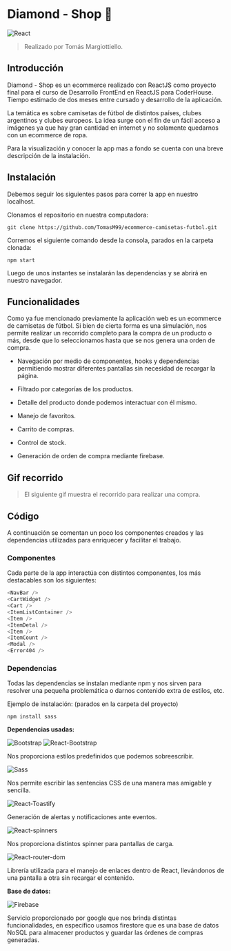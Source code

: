 # Diamond - Shop :gem:
![React](https://img.shields.io/badge/react-18.2.0-61dafb?style=for-the-badge&logo=react)
>Realizado por Tomás Margiottiello.

## Introducción
Diamond - Shop es un ecommerce realizado con ReactJS como proyecto final para el curso de Desarrollo FrontEnd en ReactJS para CoderHouse. Tiempo estimado de dos meses entre cursado y desarrollo de la aplicación.

La temática es sobre camisetas de fútbol de distintos países, clubes argentinos y clubes europeos. La idea surge con el fin de un fácil acceso a imágenes ya que hay gran cantidad en internet y no solamente quedarnos con un ecommerce de ropa.

Para la visualización y conocer la app mas a fondo se cuenta con una breve descripción de la instalación.

## Instalación
Debemos seguir los siguientes pasos para correr la app en nuestro localhost.

Clonamos el repositorio en nuestra computadora:

`git clone https://github.com/TomasM99/ecommerce-camisetas-futbol.git`

Corremos el siguiente comando desde la consola, parados en la carpeta clonada:

`npm start`

Luego de unos instantes se instalarán las dependencias y se abrirá en nuestro navegador.

## Funcionalidades
Como ya fue mencionado previamente la aplicación web es un ecommerce de camisetas de fútbol. Si bien de cierta forma es una simulación, nos permite realizar un recorrido completo para la compra de un producto o más, desde que lo seleccionamos hasta que se nos genera una orden de compra.

- Navegación por medio de componentes, hooks y dependencias permitiendo mostrar diferentes pantallas sin necesidad de recargar la página.

- Filtrado por categorías de los productos.

- Detalle del producto donde podemos interactuar con él mismo.

- Manejo de favoritos.

- Carrito de compras.

- Control de stock.

- Generación de orden de compra mediante firebase.

## Gif recorrido
>El siguiente gif muestra el recorrido para realizar una compra.
<!-- Gif explicativo mostrando el recorrido de una compra -->
<!-- Link al drive en caso de que no pueda subirlo aca o tambien dejarlo aca -->

## Código
A continuación se comentan un poco los componentes creados y las dependencias utilizadas para enriquecer y facilitar el trabajo.

### Componentes
Cada parte de la app interactúa con distintos componentes, los más destacables son los siguientes:

~~~ JavaScript
<NavBar />
<CartWidget />
<Cart />
<ItemListContainer />
<Item />
<ItemDetal />
<Item />
<ItemCount />
<Modal />
<Error404 />
~~~

### Dependencias
Todas las dependencias se instalan mediante npm y nos sirven para resolver una pequeña problemática o darnos contenido extra de estilos, etc.

Ejemplo de instalación: (parados en la carpeta del proyecto)

`npm install sass`

**Dependencias usadas:**

![Bootstrap](https://img.shields.io/badge/bootstrap-v5.2.0-7952b3?style=flat-square&logo=bootstrap)
![React-Bootstrap](https://img.shields.io/badge/react--bootstrap-v2.5.0-7952b3?style=flat-square&logo=bootstrap)

Nos proporciona estilos predefinidos que podemos sobreescribir.

![Sass](https://img.shields.io/badge/sass-1.53.0-cc6699?style=flat-square&logo=sass)

Nos permite escribir las sentencias CSS de una manera mas amigable y sencilla.

![React-Toastify](https://img.shields.io/badge/react--toastify-v9.0.8-blue?style=flat-square&logo=react)

Generación de alertas y notificaciones ante eventos.

![React-spinners](https://img.shields.io/badge/react--spinners-v0.13.4-brightgreen?style=flat-square&logo=react)

Nos proporciona distintos spinner para pantallas de carga.

![React-router-dom](https://img.shields.io/badge/react--router--dom-v6.3.0-ca4245?style=flat-square&logo=reactrouter)

Librería utilizada para el manejo de enlaces dentro de React, llevándonos de una pantalla a otra sin recargar el contenido.

**Base de datos:**

![Firebase](https://img.shields.io/badge/firebase-v9.9.2-ffca28?style=flat-square&logo=firebase)

Servicio proporcionado por google que nos brinda distintas funcionalidades, en específico usamos firestore que es una base de datos NoSQL para almacener productos y guardar las órdenes de compras generadas.